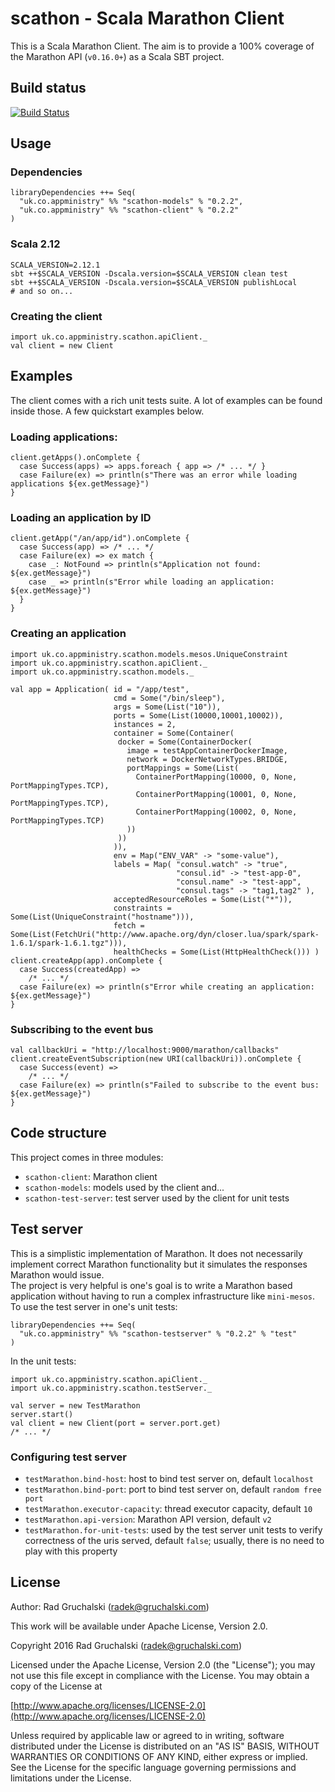 # scathon - Scala Marathon Client

This is a Scala Marathon Client. The aim is to provide a 100% coverage of the Marathon API (`v0.16.0+`) as a Scala SBT project.

## Build status

[![Build Status](https://travis-ci.org/AppMinistry/scathon.svg?branch=master)](https://travis-ci.org/AppMinistry/scathon)

## Usage

### Dependencies

    libraryDependencies ++= Seq(
      "uk.co.appministry" %% "scathon-models" % "0.2.2",
      "uk.co.appministry" %% "scathon-client" % "0.2.2"
    )

### Scala 2.12

    SCALA_VERSION=2.12.1
    sbt ++$SCALA_VERSION -Dscala.version=$SCALA_VERSION clean test
    sbt ++$SCALA_VERSION -Dscala.version=$SCALA_VERSION publishLocal
    # and so on...

### Creating the client
    
    import uk.co.appministry.scathon.apiClient._
    val client = new Client
    
## Examples

The client comes with a rich unit tests suite. A lot of examples can be found inside those. A few quickstart examples below.

### Loading applications:

    client.getApps().onComplete {
      case Success(apps) => apps.foreach { app => /* ... */ }
      case Failure(ex) => println(s"There was an error while loading applications ${ex.getMessage}")
    }
    
### Loading an application by ID

    client.getApp("/an/app/id").onComplete {
      case Success(app) => /* ... */
      case Failure(ex) => ex match {
        case _: NotFound => println(s"Application not found: ${ex.getMessage}")
        case _ => println(s"Error while loading an application: ${ex.getMessage}")
      }
    }
    
### Creating an application
    
    import uk.co.appministry.scathon.models.mesos.UniqueConstraint
    import uk.co.appministry.scathon.apiClient._
    import uk.co.appministry.scathon.models._
    
    val app = Application( id = "/app/test",
                           cmd = Some("/bin/sleep"),
                           args = Some(List("10")),
                           ports = Some(List(10000,10001,10002)),
                           instances = 2,
                           container = Some(Container(
                            docker = Some(ContainerDocker(
                              image = testAppContainerDockerImage,
                              network = DockerNetworkTypes.BRIDGE,
                              portMappings = Some(List(
                                ContainerPortMapping(10000, 0, None, PortMappingTypes.TCP),
                                ContainerPortMapping(10001, 0, None, PortMappingTypes.TCP),
                                ContainerPortMapping(10002, 0, None, PortMappingTypes.TCP)
                              ))
                            ))
                           )),
                           env = Map("ENV_VAR" -> "some-value"),
                           labels = Map( "consul.watch" -> "true",
                                         "consul.id" -> "test-app-0",
                                         "consul.name" -> "test-app",
                                         "consul.tags" -> "tag1,tag2" ),
                           acceptedResourceRoles = Some(List("*")),
                           constraints = Some(List(UniqueConstraint("hostname"))),
                           fetch = Some(List(FetchUri("http://www.apache.org/dyn/closer.lua/spark/spark-1.6.1/spark-1.6.1.tgz"))),
                           healthChecks = Some(List(HttpHealthCheck())) )
    client.createApp(app).onComplete {
      case Success(createdApp) =>
        /* ... */
      case Failure(ex) => println(s"Error while creating an application: ${ex.getMessage}")
    }

### Subscribing to the event bus
    
    val callbackUri = "http://localhost:9000/marathon/callbacks"
    client.createEventSubscription(new URI(callbackUri)).onComplete {
      case Success(event) =>
        /* ... */
      case Failure(ex) => println(s"Failed to subscribe to the event bus: ${ex.getMessage}")
    }
    
## Code structure

This project comes in three modules:

- `scathon-client`: Marathon client
- `scathon-models`: models used by the client and...
- `scathon-test-server`: test server used by the client for unit tests

## Test server

This is a simplistic implementation of Marathon. It does not necessarily implement correct Marathon functionality but it simulates the responses Marathon would issue.  
The project is very helpful is one's goal is to write a Marathon based application without having to run a complex infrastructure like `mini-mesos`.  
To use the test server in one's unit tests:

    libraryDependencies ++= Seq(
      "uk.co.appministry" %% "scathon-testserver" % "0.2.2" % "test"
    )

In the unit tests:

    import uk.co.appministry.scathon.apiClient._
    import uk.co.appministry.scathon.testServer._
    
    val server = new TestMarathon
    server.start()
    val client = new Client(port = server.port.get)
    /* ... */
    
### Configuring test server

- `testMarathon.bind-host`: host to bind test server on, default `localhost`
- `testMarathon.bind-port`: port to bind test server on, default `random free port`
- `testMarathon.executor-capacity`: thread executor capacity, default `10`
- `testMarathon.api-version`: Marathon API version, default `v2`
- `testMarathon.for-unit-tests`: used by the test server unit tests to verify correctness of the uris served, default `false`; usually, there is no need to play with this property

## License

Author: Rad Gruchalski (radek@gruchalski.com)

This work will be available under Apache License, Version 2.0.

Copyright 2016 Rad Gruchalski (radek@gruchalski.com)

Licensed under the Apache License, Version 2.0 (the "License");
you may not use this file except in compliance with the License. You may obtain a copy of the License at

[http://www.apache.org/licenses/LICENSE-2.0](http://www.apache.org/licenses/LICENSE-2.0)

Unless required by applicable law or agreed to in writing, software distributed under the License is distributed on an "AS IS" BASIS, WITHOUT WARRANTIES OR CONDITIONS OF ANY KIND, either express or implied. See the License for the specific language governing permissions and limitations under the License.